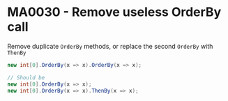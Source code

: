 # MA0030 - Remove useless OrderBy call

Remove duplicate `OrderBy` methods, or replace the second `OrderBy` with `ThenBy`

```csharp
new int[0].OrderBy(x => x).OrderBy(x => x);

// Should be
new int[0].OrderBy(x => x);
new int[0].OrderBy(x => x).ThenBy(x => x);
```
